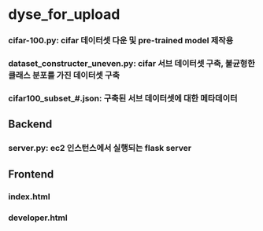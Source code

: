 # dyse_for_upload
 ### cifar-100.py: cifar 데이터셋 다운 및 pre-trained model 제작용
 ### dataset_constructer_uneven.py: cifar 서브 데이터셋 구축, 불균형한 클래스 분포를 가진 데이터셋 구축
 ### cifar100_subset_#.json: 구축된 서브 데이터셋에 대한 메타데이터

## Backend
### server.py: ec2 인스턴스에서 실행되는 flask server

## Frontend
### index.html
### developer.html
